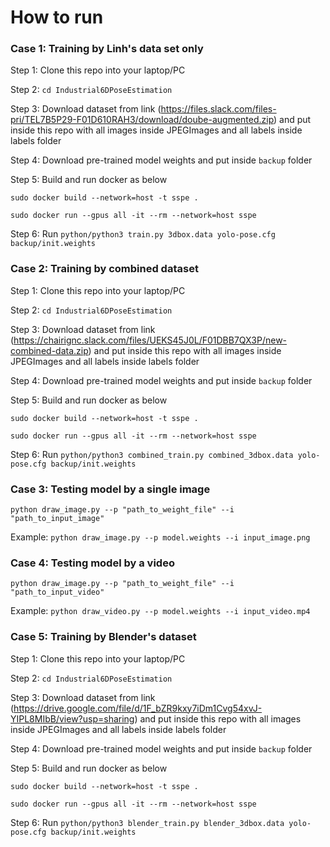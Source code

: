 # How to run
### Case 1: Training by Linh's data set only

Step 1: Clone this repo into your laptop/PC

Step 2: `cd Industrial6DPoseEstimation`

Step 3: Download dataset from link (https://files.slack.com/files-pri/TEL7B5P29-F01D610RAH3/download/doube-augmented.zip) and put inside this repo with all images inside JPEGImages and all labels inside labels folder

Step 4: Download pre-trained model weights and put inside `backup` folder

Step 5: Build and run docker as below

`sudo docker build --network=host -t sspe .`

`sudo docker run --gpus all -it --rm --network=host sspe`

Step 6: Run `python/python3 train.py 3dbox.data yolo-pose.cfg backup/init.weights`


### Case 2: Training by combined dataset

Step 1: Clone this repo into your laptop/PC

Step 2: `cd Industrial6DPoseEstimation`

Step 3: Download dataset from link (https://chairignc.slack.com/files/UEKS45J0L/F01DBB7QX3P/new-combined-data.zip) and put inside this repo with all images inside JPEGImages and all labels inside labels folder

Step 4: Download pre-trained model weights and put inside `backup` folder

Step 5: Build and run docker as below

`sudo docker build --network=host -t sspe .`

`sudo docker run --gpus all -it --rm --network=host sspe`

Step 6: Run `python/python3 combined_train.py combined_3dbox.data yolo-pose.cfg backup/init.weights`

### Case 3: Testing model by a single image

`python draw_image.py --p "path_to_weight_file" --i "path_to_input_image"`

Example: `python draw_image.py --p model.weights --i input_image.png`

### Case 4: Testing model by a video

`python draw_image.py --p "path_to_weight_file" --i "path_to_input_video"`

Example: `python draw_video.py --p model.weights --i input_video.mp4 `

### Case 5: Training by Blender's dataset

Step 1: Clone this repo into your laptop/PC

Step 2: `cd Industrial6DPoseEstimation`

Step 3: Download dataset from link (https://drive.google.com/file/d/1F_bZR9kxy7iDm1Cvg54xvJ-YIPL8MIbB/view?usp=sharing) and put inside this repo with all images inside JPEGImages and all labels inside labels folder

Step 4: Download pre-trained model weights and put inside `backup` folder

Step 5: Build and run docker as below

`sudo docker build --network=host -t sspe .`

`sudo docker run --gpus all -it --rm --network=host sspe`

Step 6: Run `python/python3 blender_train.py blender_3dbox.data yolo-pose.cfg backup/init.weights`



